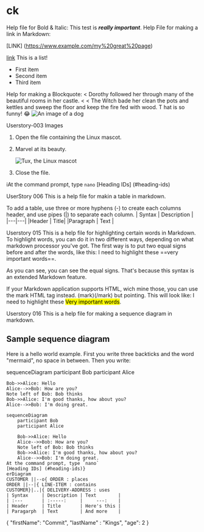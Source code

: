 # ck
Help file for Bold & Italic:
This test is ***really important***.
Help File for making a link in Markdown:

[LINK]
(https://www.example.com/my%20great%20page)

<a href="https://www.example.com/my great page">link</a>
This is a list!
- First item
- Second item
- Third item

Help for making a Blockquote:
< Dorothy followed her through many of the beautiful rooms in her castle.
<
< The Witch bade her clean the pots and kettles and sweep the floor and keep the fire fed with wood.
T
hat is so funny! :joy:
![An image of a dog](https://i.sstatic.net/Id207.png)


Userstory-003
Images
1. Open the file containing the Linux mascot.
2. Marvel at its beauty.

    ![Tux, the Linux mascot](/assets/images/tux.png)

3. Close the file.

iAt the command prompt, type `nano`
[Heading IDs] (#heading-ids)

UserStory 006
This is a help file for makin a table in markdown.

To add a table, use three or more hyphens (-) to create each columns header, and use pipes (|) to separate each column.
| Syntax | Description |
|---|---|
|Header | Title|
|Paragraph | Text |

Userstory 015
This is a help file for highlighting certain words in Markdown.
To highlight words, you can do it in two different ways, depending on what markdown processor you've got.
The first way is to put two equal signs before and after the words, like this:
I need to highlight these ==very important words==.

As you can see, you can see the equal signs. That's because this syntax is an extended Markdown feature.

If your Markdown application supports HTML, wich mine those, you can use the mark HTML tag instead. (mark)(/mark) but pointing.
This will look like:
I need to highlight these <mark>Very important words</mark>.

Userstory 016
This is a help file for making a sequence diagram in markdown.

## Sample sequence diagram
Here is a hello world example.
First you write three backticks and the word "mermaid", no space in between.
Then you write:

sequenceDiagram
    participant Bob
    participant Alice

    Bob->>Alice: Hello
    Alice-->>Bob: How are you?
    Note left of Bob: Bob thinks
    Bob->>Alice: I'm good thanks, how about you?
    Alice-->>Bob: I'm doing great.

```mermaid
sequenceDiagram
    participant Bob
    participant Alice

    Bob->>Alice: Hello
    Alice-->>Bob: How are you?
    Note left of Bob: Bob thinks
    Bob->>Alice: I'm good thanks, how about you?
    Alice-->>Bob: I'm doing great.
At the command prompt, type `nano`
[Heading IDs] (#heading-ids)}
erDiagram
CUSTOMER ||--o{ ORDER : places
ORDER ||--|{ LINE-ITEM : contains
CUSTOMER}|..|{ DELIVERY-ADDRESS : uses
| Syntax     | Description | Text        |
| :---       | :-----:     |     ---:    |
| Header     | Title       | Here's this |
| Paragarph  | Text        | And more    |
```
{
"firstName": "Commit",
"lastName" : "Kings",
"age": 2
}
